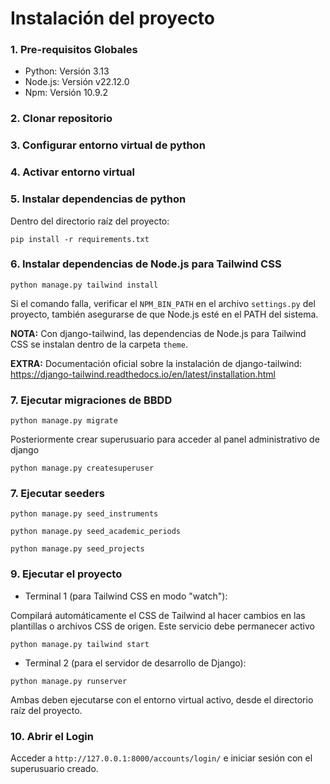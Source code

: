# Instalación del proyecto

### 1. Pre-requisitos Globales

- Python: Versión 3.13
- Node.js: Versión v22.12.0
- Npm: Versión 10.9.2

### 2. Clonar repositorio

### 3. Configurar entorno virtual de python

### 4. Activar entorno virtual

### 5. Instalar dependencias de python
Dentro del directorio raíz del proyecto:

`pip install -r requirements.txt`

### 6. Instalar dependencias de Node.js para Tailwind CSS

`python manage.py tailwind install`

Si el comando falla, verificar el `NPM_BIN_PATH` en el archivo `settings.py` del proyecto, también asegurarse de que Node.js esté en el PATH del sistema.

**NOTA:** Con django-tailwind, las dependencias de Node.js para Tailwind CSS se instalan dentro de la carpeta `theme`.

**EXTRA:** Documentación oficial sobre la instalación de django-tailwind: https://django-tailwind.readthedocs.io/en/latest/installation.html

### 7. Ejecutar migraciones de BBDD

`python manage.py migrate`

Posteriormente crear superusuario para acceder al panel administrativo de django

`python manage.py createsuperuser`

### 7. Ejecutar seeders

`python manage.py seed_instruments `

`python manage.py seed_academic_periods`

`python manage.py seed_projects`


### 9. Ejecutar el proyecto

- Terminal 1 (para Tailwind CSS en modo "watch"):

Compilará automáticamente el CSS de Tailwind al hacer cambios en las plantillas o archivos CSS de origen. Este servicio debe permanecer activo

`python manage.py tailwind start`

- Terminal 2 (para el servidor de desarrollo de Django):

`python manage.py runserver`

Ambas deben ejecutarse con el entorno virtual activo, desde el directorio raíz del proyecto.

### 10. Abrir el Login

Acceder a `http://127.0.0.1:8000/accounts/login/` e iniciar sesión con el superusuario creado.

